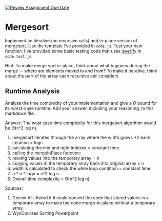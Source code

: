 [![Review Assignment Due Date](https://classroom.github.com/assets/deadline-readme-button-24ddc0f5d75046c5622901739e7c5dd533143b0c8e959d652212380cedb1ea36.svg)](https://classroom.github.com/a/1uurLsu5)
# Mergesort

Implement an iterative (no recursive calls) and in-place version of mergesort.
Use the template I've provided in `code.js`. Test your new function; I've
provided some basic testing code that uses
[jsverify](https://jsverify.github.io/) in `code.test.js`.

Hint: To make merge sort in-place, think about what happens during the merge --
where are elements moved to and from? To make it iterative, think about the
part of the array each recursive call considers.

## Runtime Analysis

Analyse the time complexity of your implementation and give a $\Theta$ bound for
its worst-case runtime. Add your answer, including your reasoning, to this
markdown file.

Answer: The wost case time complexity for this mergesort algorithm would be $\Theta$(n^2 log n).
1. mergesort iterates through the array where the width grows *2 each iteration = logn
2. calculating the mid and right indexes = constant time
3. calling the mergeInPlace function:
4. moving values into the temporary array = n 
5. copying values in the temporary array back into original array = n
6. width is calculated to check the while loop condition = constant time
7. n * n * logn = n^2 log n
8. Overall time complexity = $\Theta$(n^2 log n)


Sources: 
1. Gemini AI : Asked if it could convert the code that stored values in a temporary array to make the code merge-in-place without a temporary array. 
2. WyoCourses Sorting Powerpoint


